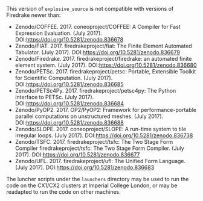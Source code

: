 This version of `explosive_source` is not compatible with versions of Firedrake
newer than:

- Zenodo/COFFEE. 2017. coneoproject/COFFEE: A Compiler for Fast Expression Evaluation. (July 2017). DOI:https://doi.org/10.5281/zenodo.836678
- Zenodo/FIAT. 2017. firedrakeproject/fiat: The Finite Element Automated Tabulator. (July 2017). DOI:https://doi.org/10.5281/zenodo.836679
- Zenodo/Firedrake. 2017. firedrakeproject/firedrake: an automated finite element system. (July 2017). DOI:https://doi.org/10.5281/zenodo.836680
- Zenodo/PETSc. 2017. firedrakeproject/petsc: Portable, Extensible Toolkit for Scientific Computation. (July 2017). DOI:https://doi.org/10.5281/zenodo.836685
- Zenodo/PETSc4Py. 2017. firedrakeproject/petsc4py: The Python interface to PETSc. (July 2017). DOI:https://doi.org/10.5281/zenodo.836684
- Zenodo/PyOP2. 2017. OP2/PyOP2: Framework for performance-portable parallel computations on unstructured meshes. (July 2017). DOI:https://doi.org/10.5281/zenodo.836688
- Zenodo/SLOPE. 2017. coneoproject/SLOPE: A run-time system to tile irregular loops. (July 2017). DOI:https://doi.org/10.5281/zenodo.836738
- Zenodo/TSFC. 2017. firedrakeproject/tsfc: The Two Stage Form Compiler firedrakeproject/tsfc: The Two Stage Form Compiler. (July 2017). DOI:https://doi.org/10.5281/zenodo.836677
- Zenodo/UFL. 2017. firedrakeproject/ufl: The Unified Form Language. (July 2017). DOI:https://doi.org/10.5281/zenodo.836683

The luncher scripts under the `launchers` directory may be used to run the
code on the CX1/CX2 clusters at Imperial College London, or may be readapted
to run the code on other machines.
